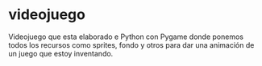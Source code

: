 # videojuego

Videojuego que esta elaborado e Python con Pygame donde ponemos todos los recursos como sprites, fondo y otros para dar una animación de un juego que estoy inventando.
